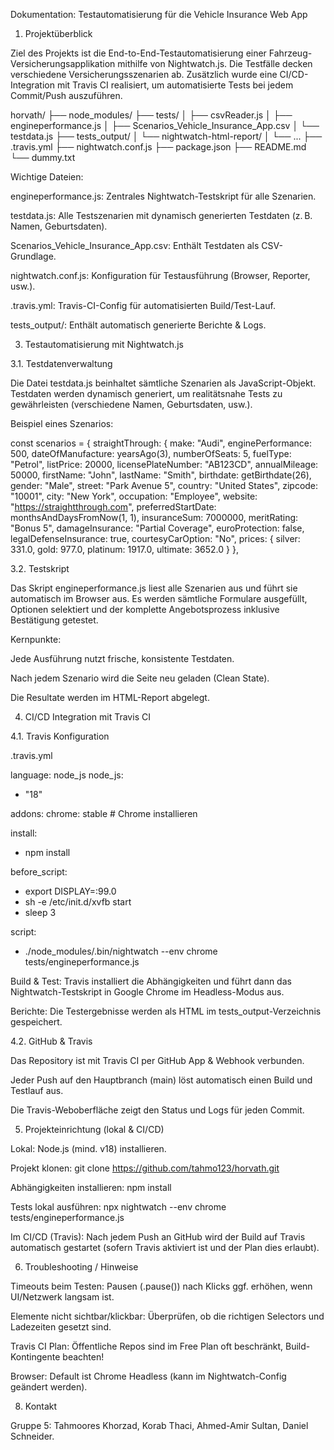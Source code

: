 Dokumentation: Testautomatisierung für die Vehicle Insurance Web App

1. Projektüberblick
   
Ziel des Projekts ist die End-to-End-Testautomatisierung einer Fahrzeug-Versicherungsapplikation mithilfe von Nightwatch.js. Die Testfälle decken verschiedene Versicherungsszenarien ab. Zusätzlich wurde eine CI/CD-Integration mit Travis CI realisiert, um automatisierte Tests bei jedem Commit/Push auszuführen.

horvath/
├── node_modules/
├── tests/
│   ├── csvReader.js
│   ├── engineperformance.js
│   ├── Scenarios_Vehicle_Insurance_App.csv
│   └── testdata.js
├── tests_output/
│   └── nightwatch-html-report/
│   └── ...
├── .travis.yml
├── nightwatch.conf.js
├── package.json
├── README.md
└── dummy.txt

Wichtige Dateien:

  engineperformance.js: Zentrales Nightwatch-Testskript für alle Szenarien.

  testdata.js: Alle Testszenarien mit dynamisch generierten Testdaten (z. B. Namen, Geburtsdaten).

  Scenarios_Vehicle_Insurance_App.csv: Enthält Testdaten als CSV-Grundlage.
  
  nightwatch.conf.js: Konfiguration für Testausführung (Browser, Reporter, usw.).

  .travis.yml: Travis-CI-Config für automatisierten Build/Test-Lauf.

  tests_output/: Enthält automatisch generierte Berichte & Logs.

3. Testautomatisierung mit Nightwatch.js
   
3.1. Testdatenverwaltung

Die Datei testdata.js beinhaltet sämtliche Szenarien als JavaScript-Objekt. Testdaten werden dynamisch generiert, um realitätsnahe Tests zu gewährleisten (verschiedene Namen, Geburtsdaten, usw.).

Beispiel eines Szenarios:

const scenarios = {
  straightThrough: {
    make: "Audi",
    enginePerformance: 500,
    dateOfManufacture: yearsAgo(3),
    numberOfSeats: 5,
    fuelType: "Petrol",
    listPrice: 20000,
    licensePlateNumber: "AB123CD",
    annualMileage: 50000,
    firstName: "John",
    lastName: "Smith",
    birthdate: getBirthdate(26),
    gender: "Male",
    street: "Park Avenue 5",
    country: "United States",
    zipcode: "10001",
    city: "New York",
    occupation: "Employee",
    website: "https://straightthrough.com",
    preferredStartDate: monthsAndDaysFromNow(1, 1),
    insuranceSum: 7000000,
    meritRating: "Bonus 5",
    damageInsurance: "Partial Coverage",
    euroProtection: false,
    legalDefenseInsurance: true,
    courtesyCarOption: "No",
    prices: { silver: 331.0, gold: 977.0, platinum: 1917.0, ultimate: 3652.0 }
  },

3.2. Testskript

Das Skript engineperformance.js liest alle Szenarien aus und führt sie automatisch im Browser aus. Es werden sämtliche Formulare ausgefüllt, Optionen selektiert und der komplette Angebotsprozess inklusive Bestätigung getestet.

Kernpunkte:

  Jede Ausführung nutzt frische, konsistente Testdaten.

  Nach jedem Szenario wird die Seite neu geladen (Clean State).

  Die Resultate werden im HTML-Report abgelegt.

4. CI/CD Integration mit Travis CI
   
4.1. Travis Konfiguration

.travis.yml

language: node_js
node_js:
  - "18"

addons:
  chrome: stable   # Chrome installieren

install:
  - npm install

before_script:
  - export DISPLAY=:99.0
  - sh -e /etc/init.d/xvfb start
  - sleep 3

script:
  - ./node_modules/.bin/nightwatch --env chrome tests/engineperformance.js

  Build & Test: Travis installiert die Abhängigkeiten und führt dann das Nightwatch-Testskript in Google Chrome im Headless-Modus aus.

  Berichte: Die Testergebnisse werden als HTML im tests_output-Verzeichnis gespeichert.

4.2. GitHub & Travis

  Das Repository ist mit Travis CI per GitHub App & Webhook verbunden.

  Jeder Push auf den Hauptbranch (main) löst automatisch einen Build und Testlauf aus.

  Die Travis-Weboberfläche zeigt den Status und Logs für jeden Commit.

5. Projekteinrichtung (lokal & CI/CD)
   
Lokal:
Node.js (mind. v18) installieren.

Projekt klonen:
git clone https://github.com/tahmo123/horvath.git

Abhängigkeiten installieren:
npm install

Tests lokal ausführen:
npx nightwatch --env chrome tests/engineperformance.js

Im CI/CD (Travis):
Nach jedem Push an GitHub wird der Build auf Travis automatisch gestartet (sofern Travis aktiviert ist und der Plan dies erlaubt).

6. Troubleshooting / Hinweise
   
Timeouts beim Testen: Pausen (.pause()) nach Klicks ggf. erhöhen, wenn UI/Netzwerk langsam ist.

Elemente nicht sichtbar/klickbar: Überprüfen, ob die richtigen Selectors und Ladezeiten gesetzt sind.

Travis CI Plan: Öffentliche Repos sind im Free Plan oft beschränkt, Build-Kontingente beachten!

Browser: Default ist Chrome Headless (kann im Nightwatch-Config geändert werden).


8. Kontakt

 Gruppe 5: Tahmoores Khorzad, Korab Thaci, Ahmed-Amir Sultan, Daniel Schneider.
 


